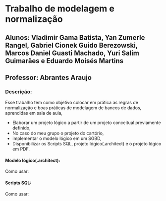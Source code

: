 # Trabalho de modelagem e normalização
## Alunos: Vladimir Gama Batista, Yan Zumerle Rangel, Gabriel Cionek Guido Berezowski, Marcos Daniel Guasti Machado, Yuri Salim Guimarães e Eduardo Moisés Martins
## Professor: Abrantes Araujo
### Descrição:
Esse trabalho tem como objetivo colocar em prática as regras de normalização e boas práticas de modelagem de bancos de dados, aprendidas em sala de aula,
* Elaborar um projeto lógico a partir de um projeto conceitual previamente definido,
* No caso do meu grupo o projeto do cartório,
* implementar o modelo lógico em um SGBD,
* Disponibilizar os Scripts SQL, projeto lógico(.architect) e o projeto lógico em PDF.

#### Modelo lógico(.architect):
Como usar:

#### Scripts SQL:
Como usar:
